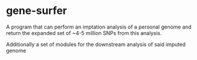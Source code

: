 # gene-surfer
A program that can perform an imptation analysis of a personal genome and return the expanded set of ~4-5 million SNPs from this analysis.

Additionally a set of modules for the downstream analysis of said imputed genome